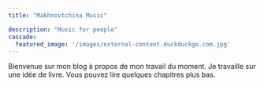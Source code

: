 ```yaml
---
title: "Makhnovtchina Music"

description: "Music for people"
cascade:
  featured_image: '/images/external-content.duckduckgo.com.jpg'
---
```

Bienvenue sur mon blog à propos de mon travail du moment. Je travaille sur une idée de livre. Vous pouvez lire quelques chapitres plus bas.
